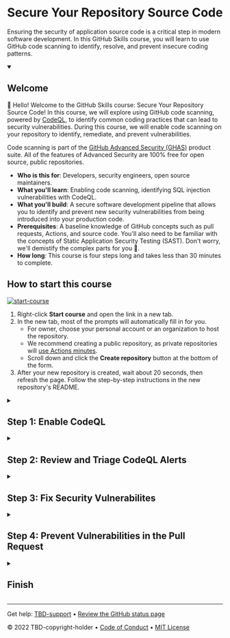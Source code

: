 <!--
  <<< Author notes: Header of the course >>>
  Read <https://skills.github.com/quickstart> for more information about how to build courses using this template.
  Include a 1280×640 image, course name in sentence case, and a concise description in emphasis.
  In your repository settings: enable template repository, add your 1280×640 social image, auto delete head branches.
  Next to "About", add description & tags; disable releases, packages, & environments.
  Add your open source license, GitHub uses the MIT license.
-->

# Secure Your Repository Source Code 

Ensuring the security of application source code is a critical step in modern software development.  In this GitHub Skills course, you will learn to use GitHub code scanning to identify, resolve, and prevent insecure coding patterns.

<!--
  <<< Author notes: Start of the course >>>
  Include start button, a note about Actions minutes,
  and tell the learner why they should take the course.
  Each step should be wrapped in <details>/<summary>, with an `id` set.
  The start <details> should have `open` as well.
  Do not use quotes on the <details> tag attributes.
-->

<details id=0 open>
<summary><h2>Welcome</h2></summary>

👋 Hello!  Welcome to the GitHub Skills course: Secure Your Repository Source Code!  In this course, we will explore using GitHub code scanning, powered by [CodeQL](https://codeql.github.com/), to identify common coding practices that can lead to security vulnerabilities.  During this course, we will enable code scanning on your repository to identify, remediate, and prevent vulnerabilities.
  
Code scanning is part of the [GitHub Advanced Security (GHAS)](https://docs.github.com/en/get-started/learning-about-github/about-github-advanced-security) product suite.  All of the features of Advanced Security are 100% free for open source, public repositories.

- **Who is this for**: Developers, security engineers, open source maintainers.
- **What you'll learn**: Enabling code scanning, identifying SQL injection vulnerabilities with CodeQL.
- **What you'll build**: A secure software development pipeline that allows you to identify and prevent new security vulnerabilities from being introduced into your production code.
- **Prerequisites**: A baseline knowledge of GitHub concepts such as pull requests, Actions, and source code.  You'll also need to be familiar with the concepts of Static Application Security Testing (SAST).  Don't worry, we'll demistify the complex parts for you 🙂.
- **How long**: This course is four steps long and takes less than 30 minutes to complete.

## How to start this course

<!-- For start course, run in JavaScript:
'https://github.com/new?' + new URLSearchParams({
  template_owner: 'TBD-organization',
  template_name: 'TBD-course-name',
  owner: '@me',
  name: 'TBD-organization-TBD-course-name',
  description: 'My clone repository',
  visibility: 'public',
}).toString()
-->

[![start-course](https://user-images.githubusercontent.com/1221423/235727646-4a590299-ffe5-480d-8cd5-8194ea184546.svg)](TBD-generate)

1. Right-click **Start course** and open the link in a new tab.
2. In the new tab, most of the prompts will automatically fill in for you.
   - For owner, choose your personal account or an organization to host the repository.
   - We recommend creating a public repository, as private repositories will [use Actions minutes](https://docs.github.com/en/billing/managing-billing-for-github-actions/about-billing-for-github-actions).
   - Scroll down and click the **Create repository** button at the bottom of the form.
3. After your new repository is created, wait about 20 seconds, then refresh the page. Follow the step-by-step instructions in the new repository's README.

</details>

<!--
  <<< Author notes: Step 1 >>>
  Choose 3-5 steps for your course.
  The first step is always the hardest, so pick something easy!
  Link to docs.github.com for further explanations.
  Encourage users to open new tabs for steps!
  TBD-step-1-notes.
-->

<details id=1>
<summary><h2>Step 1: Enable CodeQL</h2></summary>

👋 Hello! Welcome to the GitHub Skills course: Secure Your Repository Source Code! 

Let's get started!  

In this first step, we'll be learning more about CodeQL and how to use it to secure your source code. 

**What is GitHub code scanning**: [Code scanning](https://docs.github.com/en/code-security/code-scanning/automatically-scanning-your-code-for-vulnerabilities-and-errors/about-code-scanning) is a capability that allows development teams to integrate security testing tools into the software development process.  This is done using GitHub Actions.  With code scanning, you can integrate many different types of tools including SAST, container, and infrastructure as code security tools.

**What is CodeQL**: [CodeQL](https://docs.github.com/en/code-security/code-scanning/automatically-scanning-your-code-for-vulnerabilities-and-errors/about-code-scanning-with-codeql) is a static analysis testing tool created by the team at GitHub.  CodeQL is a deep semantic analysis tool that helps you identify security weaknesses such as SQL injection, cross-site scripting, and code injection issues.  

### :keyboard: Activity: Enable code scanning with CodeQL

1. Open a new browser tab, and work on the steps in your second tab while you read the instructions in this tab.
2. Navigate the to **settings** tab at the top of your repository.
3. Inside the repository settings page navigate to **Code security and analysis** in the left-hand navigation, under the **Security** heading
4. Scroll down to the section titled **Code scanning**.  Here we will configure the CodeQL analysis.  There are two sections, "CodeQL analysis" and "Other tools"  for now we will focus on CodeQL analysis.  Feel free to browse the other code scanning tool integrations by choosing "Explore other workflows".  We're not going to set up any other tools in this course, though. 
5. Select the **Set up** dropdown and choose **Default**
  <img width="837" alt="image" src="https://github.com/leftrightleft/enable-code-scanning/assets/4910518/c539dc7a-0c94-4137-b17f-18f965039165">

6. Let's take a look at the config options in the modal:
  - **Languages to analyze:** These are the languages that will be scanned by CodeQL.  In this case, it's `Python`.  
  - **Query suites:** CodeQL [queries](https://docs.github.com/en/code-security/code-scanning/automatically-scanning-your-code-for-vulnerabilities-and-errors/about-code-scanning-with-codeql#about-codeql-queries) are packaged in bundles called "suites".  This section allows you to choose which query suite to use.  We'll leave this set as **Default** for this exercise
  - **Events:** This section tells CodeQL when to scan.  In this case, it's set to scan on any pull request to the `main` branch.
   <img width="903" alt="image" src="https://github.com/leftrightleft/enable-code-scanning/assets/4910518/516b6b43-e172-4324-86e9-21c4a74ca610">

7. Press **Enable CodeQL**
8. Wait about 20 seconds then refresh this page for the next step.

</details>

<!--
  <<< Author notes: Step 2 >>>
  Start this step by acknowledging the previous step.
  Define terms and link to docs.github.com.
  TBD-step-2-notes.
-->

<details id=2>
<summary><h2>Step 2: Review and Triage CodeQL Alerts</h2></summary>

_Way to go! You got CodeQL running! :tada:_

In this exercise, we'll review the CodeQL findings and understand how to triage the alerts.  

**What is CWE**: CWE stands for Common Weakenss Enumeration.  You can think of it as a way to describe and categorize security issues in application source code.  More information on CWEs is available in this [wikipedia article](https://en.wikipedia.org/wiki/Common_Weakness_Enumeration)

### :keyboard: Activity 1: Review the CodeQL Alerts

In this activity, we will review the CodeQL findings in the Security page of your repository.  The Security page is where all security related information is displayed. 
1. Navigate to the **Security** tab in the top navigation bar of your repository **ProTip**: do this in a new tab
  
  ![image](https://github.com/leftrightleft/enable-code-scanning/assets/4910518/b9d39c6c-34a7-45e8-8a84-ccfe89f9ac65)
  
2. Select **Code scanning** under the "Vulnerability alerts" heading in left-side navigation bar
3. This screen will contain all the vulnerabilities identified by CodeQL inside this repository's codebase.  Explore the different filters and search capabilities in this page.  These filtering capabilities become very helpful when you're working with many findings!


### :keyboard: Activity 2: Review an Alert
In this activity, we will work through a CodeQL alert.  We'll understand how to view the data-flow of the vulnerability, understand what part of the code the alert impacts, and learn how to get more information about the alert.  There are no changes in this activity, we're just working through the alert UI. 

* **Alert status:** This section shows the current alert status (open or closed), as well as which branch this alert was found in and when it was found
  
  ![image](https://github.com/leftrightleft/enable-code-scanning/assets/4910518/5c34e1ac-d7ab-47b4-a83a-4a86a473cb9b)

* **Location information:**  This section describes which part of the code is vulnerable.  
  
  ![image](https://github.com/leftrightleft/enable-code-scanning/assets/4910518/b402aef6-ca19-491b-a2a0-1d402106e64f)
  
* **Paths:** Feel free to click on **Show paths** to get more insights into the alert's data-flow.  The modal that opens up is very helpful in understanding where the user input (we call that a source) flows through the application until it's acted on (we call this the sink).  This modal helps to understand the flow of data through your application
  
* **Recommendations:** This section includes some more very useful information.  In the top bar, you can see the tool (CodeQL in this case), Rule ID, and even view the CodeQL query used to find this vulnerabilitiy.  You can view the query by clicking **View source**.  Additionally, this pane includes recommendations for fixing this vulnerability.  Click **Show more** to view the full recommendation
  ![image](https://github.com/leftrightleft/enable-code-scanning/assets/4910518/fc149d1f-6593-4f6f-9f3c-e3b64b4bd2ab)

* **Audit trail:** The audit trail section of the alert shows the history of the alert.  As users mark a finding as closed, or fix a finding in code, we track those changes here
  ![image](https://github.com/leftrightleft/enable-code-scanning/assets/4910518/6cc9e07e-c32c-4868-a4c3-0fb97544ea3f)

* **Alert tirage:** To triage an alert, or open a new issue, you will use these buttons.  Don't do anything yet 😄. We'll get into these buttons in a moment!
  
  ![image](https://github.com/leftrightleft/enable-code-scanning/assets/4910518/604e4812-eaa3-4732-8520-00fae0ea68cd)

* **Additional info:** Finally, the right-side panel contains information such as tags, CWE information, and the severity of the alert
  ![image](https://github.com/leftrightleft/enable-code-scanning/assets/4910518/eecd7776-1dfc-4d40-856b-0a7a1a81f653)


### :keyboard: Activity 3: Close an Alert
Now that we're familiar with the alert layout, let's work through the process of closing one!

1. Inside the same alert you just opened, click the **Dismiss alert** button, then choose any reason for dismissal, and add a short note.
2. Click **Dismiss alert**
  ![image](https://github.com/leftrightleft/enable-code-scanning/assets/4910518/5eb98ae6-2bb2-4ebd-a302-a30cb4e058c8)

3. At this point, the alert will change state to closed.  You also see that the change you made has been added to the audit trail at the bottom of the alert
4. Navigate back to **Security** > **Code scanning alerts**.  You'll see that you only have 1 alert listed.
5. Click **1 Closed**.  This will bring you to the closed alerts where you can view the alert you just closed
  ![image](https://github.com/leftrightleft/enable-code-scanning/assets/4910518/9842b7b7-d6fe-4755-83dc-048425dc55ce)

6. Feel free to reopen the alert by opening it, then selecting **Reopen alert**

### :keyboard: Activity 4: Create a GitHub Issue for an Alert
This last step will show you how to create a GitHub Issue to track the work that goes into resolving a vulnerability.  Issues are nice because they can provide a location to collaborate on a security problem, the same way we would a traditional software bug.  Additionally, issues can be assigned to people or teams.
  
1. Open one of the open alerts that CodeQL originally found.  
2. Click the green **Create issue** button at the top right of the alert.  TIP: If you don't see this button, you might be working in a closed alert.  Try with an alert that's currently open
  
  ![image](https://github.com/leftrightleft/enable-code-scanning/assets/4910518/a446baf6-18e5-442d-b0fc-8e4110e422dd)

3. A new issue creation page will open.  You don't need to make any changes in this page, but feel free to if you need to add additional information.  
4. Click **Submit new issue**
5. View the issue you just created by clicking **Issues** in the top nav bar of your repository. Your issue will be listed in that page. 
6. Wait about 20 seconds then refresh this page for the next step.
  
</details>

<!--
  <<< Author notes: Step 3 >>>
  Start this step by acknowledging the previous step.
  Define terms and link to docs.github.com.
  TBD-step-3-notes.
-->

<details id=3>
<summary><h2>Step 3: Fix Security Vulnerabilites</h2></summary>

_Nice work finishing Step 2: Reviewing and Triaging CodeQL Alerts :sparkles:_
  
In this step, we will work to fix the existing security vulnerabilities already identified by CodeQL.  Remember, at this point we have introduced CodeQL into our repository and had it scan the existing code.  The vulnerabilities it found are real-world issues and they need to be fixed!  We'll fix this issue by editing the `/server/routes.py` file.  

### :keyboard: Activity 1: Review alerts
This step is important!  Before we fix these alerts, we need to make sure the alerts are still open.  We'll also need to get some information on which files we need to fix, and how best to fix these issues.

1. Navigate to your code scanning alerts page: **Security** > **Code scanning**
1. You should see 2 alerts listed as Open. If any of the alerts are listed as **Closed**, open the alert page and choose **Reopen alert**
![image](https://github.com/leftrightleft/enable-code-scanning/assets/4910518/c9d9f1b7-5f17-423c-8b43-81e8912aaf9c)

Now that both of these alerts are back to an "Open" state, we can come up with a plan to fix them.  If you look at the alerts, they are both calling out one specific file containing the issues: `server/routes.py`.  The issue is in how we're crafting the SQL query for the database.  These queries are vulnerable to SQL injection attacks.  We need to get these SQL statements re-written more securely.  
  
If you expand the **More info** section at the bottom of the alert, there are very clear suggestions to fix this query.  We're going to implement those suggestions in the next step.

### :keyboard: Activity 2: Edit routes.py
Now that we know where the issues exist and how to fix them, we're going to modify the file `routes.py` to fix the problems.  Again, you'll want to do these next steps in a separate browser window or tab.
  
1. In the **Code** pane, click on the folder named `server`, then click on the file named `routes.py`.  The code view page will open.
  
  ![image](https://github.com/leftrightleft/enable-code-scanning/assets/4910518/2af87da0-b39a-469c-ab37-d3121660978e)
  
2. Click the edit button
  
  ![image](https://github.com/leftrightleft/enable-code-scanning/assets/4910518/ac53e02c-a169-439f-b04a-37c36048514d)
  
3. Edit line 16 by highlighting the SQL statement and replace it with this text: `"SELECT * FROM books WHERE name LIKE %s", name`.  Your page should look like this:
  
  ![image](https://github.com/leftrightleft/enable-code-scanning/assets/4910518/0513c535-a4a1-4be4-b7e0-efb0ed49827e)
  
4. Next we're going to edit line 22.  We'll replace the SQL statement with this text: `"SELECT * FROM books WHERE author LIKE %s", author`
  
  ![image](https://github.com/leftrightleft/enable-code-scanning/assets/4910518/a5f7b863-aa06-4302-846b-82af27f1fa84)
  
5. Select **Commit File** from the top right 
  
  ![image](https://github.com/leftrightleft/enable-code-scanning/assets/4910518/daffc4b7-b137-4441-92c6-6e65bfd654d4)
  
6. The "Propose changes" window will pop up.  Leave the defaults configured, and choose **Commit file**

9. Now that the code has been committed into your main branch, CodeQL will initiate a new scan. Check the status of that scan by navigating to **Actions** then choose the **CodeQL** action.  Once it's complete, Actions will display a green check next to the last run

10. Once that CodeQL scan is done, navigate to **Security** > **Code scanning** to see the alerts.  You should have 0 open alerts and 2 closed alerts 🎉.  Feel free to review the closed alerts, especially the audit trail.  

11. Wait about 20 seconds then refresh this page for the next step.
  
</details>

<!--
  <<< Author notes: Step 4 >>>
  Start this step by acknowledging the previous step.
  Define terms and link to docs.github.com.
  TBD-step-4-notes.
-->

<details id=4>
<summary><h2>Step 4: Prevent Vulnerabilities in the Pull Request</h2></summary>

_Nicely done!  You finished Step 3: Fix Security Vulnerabilites! :partying_face:_

Way to go!  You made it this far.  We're almost done! The last step is to test out the pull request integration with CodeQL.  In this step, we will be adding a vulnerability back into the `routes.py` file to trigger an alert for a SQL injection vulnerability.  This is going to be the same issue we saw originally.  
  
The goal here is to understand what developers experience when a new vulnerability is found.  
  
We will edit the `routes.py` file, edit the SQL statement to make it insecure, commit that code, create a pull request to merge that insecure code into the main branch, then experience the alert inside the pull request. 
  
Let's get started 👍

**What is pull request**: A pull request (PR) is a utility available in GitHub that allows new code to be reviewed before being "merged" with the main code in the repository.  This method allows multiple people to work on the same code at the same time.  For more information, check out the GitHub Skills course [Introduction to GitHub](https://github.com/skills/introduction-to-github)

**What is branch**: A branch is a separate copy of the code inside our repository.  Branches allow developers to work on a different copy of the code, separate from the main branch.  For more information see the GitHub docs: [About branches](https://docs.github.com/en/pull-requests/collaborating-with-pull-requests/proposing-changes-to-your-work-with-pull-requests/about-branches#).

### :keyboard: Activity: Edit `routes.py` and create a new pull request

In this first activity, we'll introduce the same insecure SQL statement from before to the `routes.py` file.  Once we update the file, we'll commit it to a new branch, then create a pull request.

  1. In the **Code** pane, click on the folder named `server`, then click on the file named `routes.py`.  The code view page will open.
  ![image](https://github.com/leftrightleft/enable-code-scanning/assets/4910518/2af87da0-b39a-469c-ab37-d3121660978e)
  
  2. Click the edit button
  <img width="700" alt="image" src="https://github.com/leftrightleft/enable-code-scanning/assets/4910518/ac53e02c-a169-439f-b04a-37c36048514d">
  
  3. Edit line 16 by highlighting the SQL statement and replace it with this text: `"SELECT * FROM books WHERE name LIKE '%" + name + "%'"`.  Your page should look like this:
  ![image](https://github.com/leftrightleft/enable-code-scanning/assets/4910518/dd460da6-5097-45e4-b949-36f62b0c45e0)

  4. Select **Commit changes** from the top right 
  ![image](https://github.com/leftrightleft/enable-code-scanning/assets/4910518/daffc4b7-b137-4441-92c6-6e65bfd654d4)
  
  5. The "Propose changes" window will open.  This time, you're going to select the radio button next to **Create a new branch**.  You can create a new name for this branch, or leave it the default suggestion.
  ![image](https://github.com/leftrightleft/enable-code-scanning/assets/4910518/62586097-2099-4f24-b7f6-30509933db2e)

  6. Click **Propose changes**.  This opens a new pull request
  7. in the "Open a pull request" window, click **Create pull request**
  

### :keyboard: Activity: Review pull request

At this point, we've edited the file `routes.py` with our vulnerable code, committed those changes to our new branch, and created a pull request to merge the new branch into our `main` branch.  This is the exact same set of steps a developer would take as they introduce new, vulnerable code into a repository.  
  
Now, let's work through the pull request to see what the experience is like.
  
1. In the previous activity, we created the pull request.  After creating the pull request, you were brought directly to the pull request page.  Take a look at the checks at the bottom of the pull request.  You will see a check called "Code scanning/CodeQL".  This is the CodeQL analysis job scanning the code introduced in the pull request
  
  <img width="530" alt="image" src="https://github.com/leftrightleft/enable-code-scanning/assets/4910518/ce5868ba-c0a4-4be5-9eaa-ff4b8a1ed682">

2.  Once the check is complete, you will see a new comment in the pull request from CodeQL indicating that there is a new security vulnerability; a SQL query built from user controlled data.  This is our SQL injection vulnerability
  
  <img width="1180" alt="image" src="https://github.com/leftrightleft/enable-code-scanning/assets/4910518/378bd766-ef61-4619-ab3c-bf2c8d9618d7">

3. Review the data flow paths by clicking **Show paths**
  
4. Add a comment and tag one of your friends by using their GitHub handle ex: `@username`.  This will notify them that you made a comment on the issue and maybe need their help solving the problem 😄

5. Wait about 20 seconds then refresh this page for the next step.

If this were a real-world situation, the developer would need to fix the SQL statement in their branch.  Once that occurs, the vulnerability will automatically close out.

If you would like to learn more about pull request integrations for code scanning, take a look at our documentation [here](https://docs.github.com/en/code-security/code-scanning/automatically-scanning-your-code-for-vulnerabilities-and-errors/triaging-code-scanning-alerts-in-pull-requests).

</details>

<!--
  <<< Author notes: Finish >>>
  Review what we learned, ask for feedback, provide next steps.
-->

<details id=X>
<summary><h2>Finish</h2></summary>

_Congratulations friend, you've completed this course!_ 🥇

Here's a recap of all the tasks you've accomplished in your repository:
  - Enabled CodeQL on your repository
  - CodeQL scanned the code in your repository and notified us of a couple SQL injection vulenrabilities
  - We reviewed the findings, marked the findings as closed, and explored the audit trail 
  - Fixed your code and saw that the findings automatically closed out
  - Introduced a new vulnerability
  - Created a pull request, and were notified of the vulnerability

### What's next?

- Continue your learning!  Our [code scanning documentation](https://docs.github.com/en/code-security/code-scanning/automatically-scanning-your-code-for-vulnerabilities-and-errors/about-code-scanning) is a great resource for learning more about CodeQL.
- Lern more about CodeQL.  Take a look at the [CodeQL documenation](https://codeql.github.com/docs/) site to learn about all of the features of this powerful tool.
- [We'd love to hear what you thought of this course](TBD-feedback-link).
- [Take another TBD-organization Course](https://github.com/TBD-organization).
- [Read the GitHub Getting Started docs](https://docs.github.com/en/get-started).
- To find projects to contribute to, check out [GitHub Explore](https://github.com/explore).

</details>

<!--
  <<< Author notes: Footer >>>
  Add a link to get support, GitHub status page, code of conduct, license link.
-->

---

Get help: [TBD-support](TBD-support-link) &bull; [Review the GitHub status page](https://www.githubstatus.com/)

&copy; 2022 TBD-copyright-holder &bull; [Code of Conduct](https://www.contributor-covenant.org/version/2/1/code_of_conduct/code_of_conduct.md) &bull; [MIT License](https://gh.io/mit)
